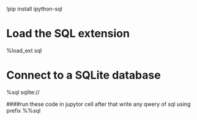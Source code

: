 !pip install ipython-sql

# Load the SQL extension
%load_ext sql

# Connect to a SQLite database
%sql sqlite://

####run these code in jupytor cell after that write any qwery of sql using prefix
%%sql
